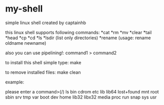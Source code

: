 # my-shell
simple linux shell created by captainhb

this linux shell supports following commands:
*cat
*rm
*mv
*clear
*tail
*head
*cp
*cd
*ls
*lsdir (list only directories)
*rename (usage: rename oldname newname)

also you can use pipelining!:
command1 > command2

to install this shell simple type:
make

to remove installed files:
make clean

example:

please enter a command>(/) ls
bin   cdrom  etc   lib    lib64   lost+found  mnt   root  sbin  srv  tmp  var
boot  dev    home  lib32  libx32  media       proc  run   snap  sys  usr


